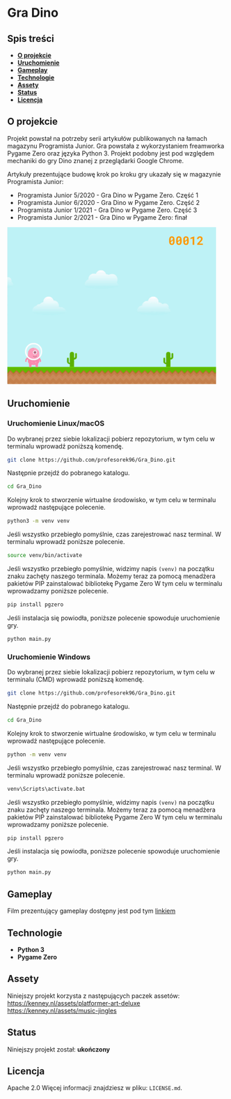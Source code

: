 # Gra Dino
## Spis treści
* [__O projekcie__](#o-projekcie)
* [__Uruchomienie__](#uruchomienie)
* [__Gameplay__](#gameplay)
* [__Technologie__](#technologie)
* [__Assety__](#assety)
* [__Status__](#status)
* [__Licencja__](#licencja)


## O projekcie
Projekt powstał na potrzeby serii artykułów publikowanych na łamach magazynu Programista Junior. 
Gra powstała z wykorzystaniem freamworka Pygame Zero oraz języka Python 3.
Projekt podobny jest pod względem mechaniki do gry Dino znanej z przeglądarki Google Chrome. 
 

Artykuły prezentujące budowę krok po kroku gry ukazały się w magazynie Programista Junior:
* Programista Junior 5/2020 - Gra Dino w Pygame Zero. Część 1
* Programista Junior 6/2020 - Gra Dino w Pygame Zero. Część 2
* Programista Junior 1/2021 - Gra Dino w Pygame Zero. Część 3
* Programista Junior 2/2021 - Gra Dino w Pygame Zero: finał

![Animacja](https://github.com/profesorek96/Gra_Dino/blob/master/screenshot/animacja.gif)

## Uruchomienie
### Uruchomienie Linux/macOS
Do wybranej przez siebie lokalizacji pobierz repozytorium, w tym celu w terminalu wprowadź poniższą komendę.
```sh
git clone https://github.com/profesorek96/Gra_Dino.git
```
Następnie przejdź do pobranego katalogu.
```sh
cd Gra_Dino
```
Kolejny krok to stworzenie wirtualne środowisko, w tym celu w terminalu wprowadź następujące polecenie.
```sh
python3 -m venv venv
```
Jeśli wszystko przebiegło pomyślnie, czas zarejestrować nasz terminal. W terminalu wprowadź poniższe polecenie.
```sh
source venv/bin/activate
```
Jeśli wszystko przebiegło pomyślnie, widzimy napis `(venv)` na początku znaku zachęty naszego terminala. 
Możemy teraz za pomocą menadżera pakietów PIP zainstalować bibliotekę Pygame Zero
W tym celu w terminalu wprowadzamy poniższe polecenie.
```sh
pip install pgzero
```
Jeśli instalacja się powiodła, poniższe polecenie spowoduje uruchomienie gry.
```sh
python main.py
```

### Uruchomienie Windows
Do wybranej przez siebie lokalizacji pobierz repozytorium, w tym celu w terminalu (CMD) wprowadź poniższą komendę.
```sh
git clone https://github.com/profesorek96/Gra_Dino.git
```
Następnie przejdź do pobranego katalogu.
```sh
cd Gra_Dino
```
Kolejny krok to stworzenie wirtualne środowisko, w tym celu w terminalu wprowadź następujące polecenie.
```sh
python -m venv venv
```
Jeśli wszystko przebiegło pomyślnie, czas zarejestrować nasz terminal. W terminalu wprowadź poniższe polecenie.
```sh
venv\Scripts\activate.bat
```
Jeśli wszystko przebiegło pomyślnie, widzimy napis `(venv)` na początku znaku zachęty naszego terminala. 
Możemy teraz za pomocą menadżera pakietów PIP zainstalować bibliotekę Pygame Zero
W tym celu w terminalu wprowadzamy poniższe polecenie.
```sh
pip install pgzero
```
Jeśli instalacja się powiodła, poniższe polecenie spowoduje uruchomienie gry.
```sh
python main.py
```

## Gameplay
Film prezentujący gameplay dostępny jest pod tym [linkiem](https://www.youtube.com/watch?v=PsPaJSwrnbc)

## Technologie
* __Python 3__
* __Pygame Zero__

## Assety
Niniejszy projekt korzysta z następujących paczek assetów:
https://kenney.nl/assets/platformer-art-deluxe
https://kenney.nl/assets/music-jingles

## Status
Niniejszy projekt został: __ukończony__

## Licencja
Apache 2.0
Więcej informacji znajdziesz w pliku: `LICENSE.md`.
